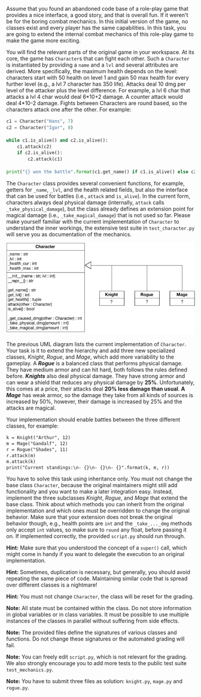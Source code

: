 Assume that you found an abandoned code base of a role-play game that provides a nice interface, a good story, and that is overall fun. If it weren't be for the boring combat mechanics. In this initial version of the game, no classes exist and every player has the same capabilities.  In this task, you are going to extend the internal combat mechanics of this role-play game to make the game more exciting.

You will find the relevant parts of the original game in your workspace. At its core, the game has `Character`s that can fight each other. Such a `Character` is instantiated by providing a `name` and a `lvl` and several attributes are derived. More specifically, the maximum health depends on the level: characters start with 50 health on level 1 and gain 50 max health for every further level (e.g., a lvl 7 character has 350 life). Attacks deal 10 dmg per level of the attacker plus the level difference. For example, a lvl 6 char that attacks a lvl 4 char would deal 6\*10+2 damage. A counter attack would deal 4\*10-2 damage. Fights between Characters are round based, so the characters attack one after the other. For example:

```python
c1 = Character("Hans", 7)
c2 = Character("Igor", 8)

while c1.is_alive() and c2.is_alive():
    c1.attack(c2)
    if c2.is_alive():
        c2.attack(c1)

print("{} won the battle".format(c1.get_name() if c1.is_alive() else c2.get_name()))
```

The `Character` class provides several convenient functions, for example, getters for `_name`, `_lvl`, and the health related fields, but also the interface that can be used for battles (i.e., `attack` and `is_alive`). In the current form, characters always deal physical damage (internally, `attack` calls `_take_physical_damage`), but the class already defines an extension point for magical damage (i.e., `_take_magical_damage`) that is not used so far. Please make yourself familiar with the current implementation of `Character` to understand the inner workings, the extensive test suite in `test_character.py` will serve you as documentation of the mechanics.

![UML for RPG Classes](resource/rpg-extension.png)

The previous UML diagram lists the current implementation of `Character`. Your task is it to extend the hierarchy and add three new specialized classes, *Knight*, *Rogue*, and *Mage*, which add more variability to the gameplay. A ***Rogue*** is a balanced class that performs physical damage. They have medium armor and can hit hard, both follows the rules defined before. ***Knights*** also deal physical damage. They have strong armor and can wear a shield that reduces any physical damage by **25%**. Unfortunately, this comes at a price, their attacks deal **20% less damage than usual**. **A *Mage*** has weak armor, so the damage they take from all kinds of sources is increased by 50%, however, their damage is increased by 25% and the attacks are magical.

Your implementation should enable battles between the three different classes, for example:

    k = Knight("Arthur", 12)
    m = Mage("Gandalf", 12)
    r = Rogue("Shades", 11)
    r.attack(m)
    m.attack(k)
    print("Current standings:\n- {}\n- {}\n- {}".format(k, m, r))

You have to solve this task using inheritance only. You must not change the base class `Character`, because the original maintainers might still add functionality and you want to make a later integration easy. Instead, implement the three subclasses *Knight*, *Rogue*, and *Mage* that extend the base class. Think about which methods you can inherit from the original implementation and which ones must be overridden to change the original behavior. Make sure that your extension does not break the original behavior though, e.g., health points are `int` and the `_take_..._dmg` methods only accept `int` values, so make sure to `round` any float, before passing it on. If implemented correctly, the provided `script.py` should run through.

**Hint:** Make sure that you understood the concept of a `super()` call, which might come in handy if you want to delegate the execution to an original implementation.

**Hint:** Sometimes, duplication is necessary, but generally, you should avoid repeating the same piece of code. Maintaining similar code that is spread over different classes is a nightmare!

**Hint:** You must not change `Character`, the class will be reset for the grading.

**Note:** All state must be contained within the class. Do not store information in global variables or in class variables. It must be possible to use multiple instances of the classes in parallel without suffering from side effects.

**Note:** The provided files define the signatures of various classes and functions. Do not change these signatures or the automated grading will fail.

**Note:** You can freely edit `script.py`, which is not relevant for the grading. We also strongly encourage you to add more tests to the public test suite `test_mechanics.py`.

**Note:** You have to submit three files as solution: `knight.py`, `mage.py` and `rogue.py`.